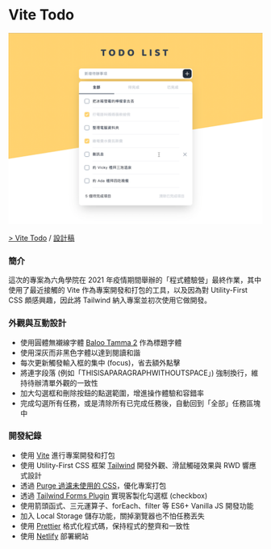 # Vite Todo

[![Photo](https://raw.githubusercontent.com/rayc2045/vite-todo/master/src/image/production.png)](https://vite-todo.netlify.app/)

[> Vite Todo](https://vite-todo.netlify.app/) / [設計稿](https://hexschool.github.io/js-todo/)

### 簡介
這次的專案為六角學院在 2021 年疫情期間舉辦的「程式體驗營」最終作業，其中使用了最近接觸的 Vite 作為專案開發和打包的工具，以及因為對 Utility-First CSS 頗感興趣，因此將 Tailwind 納入專案並初次使用它做開發。

### 外觀與互動設計
- 使用圓體無襯線字體 [Baloo Tamma 2](https://fonts.google.com/specimen/Baloo+Tamma+2) 作為標題字體
- 使用深灰而非黑色字體以達到閱讀和諧
- 每次更新觸發輸入框的集中 (focus)，省去額外點擊
- 將連字段落 (例如「THISISAPARAGRAPHWITHOUTSPACE」) 強制換行，維持待辦清單外觀的一致性
- 加大勾選框和刪除按鈕的點選範圍，增進操作體驗和容錯率
- 完成勾選所有任務，或是清除所有已完成任務後，自動回到「全部」任務區塊中

### 開發紀錄
- 使用 [Vite](https://vitejs.dev/) 進行專案開發和打包
- 使用 Utility-First CSS 框架 [Tailwind](https://tailwindcss.com/) 開發外觀、滑鼠觸碰效果與 RWD 響應式設計
- 透過 [Purge 過濾未使用的 CSS](https://tailwindcss.com/docs/optimizing-for-production#removing-unused-css)，優化專案打包
- 透過 [Tailwind Forms Plugin](https://github.com/tailwindlabs/tailwindcss-forms) 實現客製化勾選框 (checkbox)
- 使用箭頭函式、三元運算子、forEach、filter 等 ES6+ Vanilla JS 開發功能
- 加入 Local Storage 儲存功能，關掉瀏覽器也不怕任務丟失
- 使用 [Prettier](https://prettier.io/) 格式化程式碼，保持程式的整齊和一致性
- 使用 [Netlify](https://www.netlify.com) 部署網站